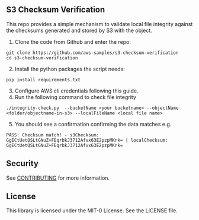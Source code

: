 ## S3 Checksum Verification

This repo provides a simple mechanism to validate local file integrity against the checksums generated and stored by S3 with the object.

1.	Clone the code from Github and enter the repo:

```
git clone https://github.com/aws-samples/s3-checksum-verification
cd s3-checksum-verification
```

2.	Install the python packages the script needs:

```
pip install requirements.txt
```

3.	Configure AWS cli credentials following this guide.
4.	Run the following command to check file integrity

```
./integrity-check.py  --bucketName <your bucketname> --objectName <folder/objectname-in-s3> --localFileName <local file name>
```

5.	You should see a confirmation confirming the data matches e.g.

```
PASS: Checksum match! - s3Checksum: GgECtUetQSLtGNuZ+FEqrbkJ3712Afvx63E2pzpMKnk= | localChecksum: GgECtUetQSLtGNuZ+FEqrbkJ3712Afvx63E2pzpMKnk=
```

## Security

See [CONTRIBUTING](CONTRIBUTING.md#security-issue-notifications) for more information.

## License

This library is licensed under the MIT-0 License. See the LICENSE file.

